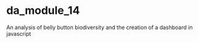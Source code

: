 # da_module_14
An analysis of belly button biodiversity and the creation of a dashboard in javascript
